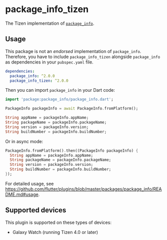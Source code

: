 # package_info_tizen

The Tizen implementation of [`package_info`](https://github.com/flutter/plugins/tree/master/packages/package_info).

## Usage

This package is not an _endorsed_ implementation of `package_info`. Therefore, you have to include `package_info_tizen` alongside `package_info` as dependencies in your `pubspec.yaml` file.

```yaml
dependencies:
  package_info: ^2.0.0
  package_info_tizen: ^2.0.0
```

Then you can import `package_info` in your Dart code:

```dart
import 'package:package_info/package_info.dart';

PackageInfo packageInfo = await PackageInfo.fromPlatform();

String appName = packageInfo.appName;
String packageName = packageInfo.packageName;
String version = packageInfo.version;
String buildNumber = packageInfo.buildNumber;
```

Or in async mode:

```dart
PackageInfo.fromPlatform().then((PackageInfo packageInfo) {
  String appName = packageInfo.appName;
  String packageName = packageInfo.packageName;
  String version = packageInfo.version;
  String buildNumber = packageInfo.buildNumber;
});
```

For detailed usage, see https://github.com/flutter/plugins/blob/master/packages/package_info/README.md#usage.

## Supported devices

This plugin is supported on these types of devices:

- Galaxy Watch (running Tizen 4.0 or later)
